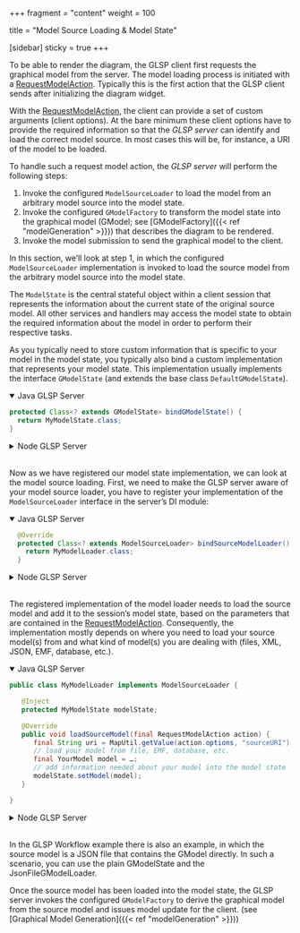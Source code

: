 +++
fragment = "content"
weight = 100

title = "Model Source Loading & Model State"

[sidebar]
  sticky = true
+++

To be able to render the diagram, the GLSP client first requests the graphical model from the server.
The model loading process is initiated with a [RequestModelAction](https://github.com/eclipse-glsp/glsp/blob/master/PROTOCOL.md#241-requestmodelaction).
Typically this is the first action that the GLSP client sends after initializing the diagram widget.

With the [RequestModelAction](https://github.com/eclipse-glsp/glsp/blob/master/PROTOCOL.md#241-requestmodelaction), the client can provide a set of custom arguments (client options).
At the bare minimum these client options have to provide the required information so that the _GLSP server_ can identify and load the correct model source.
In most cases this will be, for instance, a URI of the model to be loaded.

To handle such a request model action, the _GLSP server_ will perform the following steps:

1. Invoke the configured `ModelSourceLoader` to load the model from an arbitrary model source into the model state.
2. Invoke the configured `GModelFactory` to transform the model state into the graphical model (GModel; see [GModelFactory]({{< ref "modelGeneration" >}})) that describes the diagram to be rendered.
3. Invoke the model submission to send the graphical model to the client.

In this section, we’ll look at step 1, in which the configured `ModelSourceLoader` implementation is invoked to load the source model from the arbitrary model source into the model state.

The `ModelState` is the central stateful object within a client session that represents the information about the current state of the original source model.
All other services and handlers may access the model state to obtain the required information about the model in order to perform their respective tasks.

As you typically need to store custom information that is specific to your model in the model state, you typically also bind a custom implementation that represents your model state.
This implementation usually implements the interface `GModelState` (and extends the base class `DefaultGModelState`).

<details open><summary>Java GLSP Server</summary>

```java
protected Class<? extends GModelState> bindGModelState() {
  return MyModelState.class;
}
```

</details>

<details><summary>Node GLSP Server</summary>

```ts
protected configure(bind: interfaces.Bind, unbind: interfaces.Unbind,
isBound: interfaces.IsBound, rebind: interfaces.Rebind): void {
    super.configure(bind, unbind, isBound, rebind);
    bind(MyModelState).toSelf().inSingletonScope();
    bind(ModelState).toService(MyModelState);
}
```

</details>
</br>

Now as we have registered our model state implementation, we can look at the model source loading.
First, we need to make the GLSP server aware of your model source loader, you have to register your implementation of the `ModelSourceLoader` interface in the server’s DI module:

<details open><summary>Java GLSP Server</summary>

```java
  @Override
  protected Class<? extends ModelSourceLoader> bindSourceModelLoader() {
    return MyModelLoader.class;
  }
```

</details>

<details><summary>Node GLSP Server</summary>

```ts
  protected configure(bind: interfaces.Bind, unbind: interfaces.Unbind,
   isBound: interfaces.IsBound, rebind: interfaces.Rebind): void {
      super.configure(bind, unbind, isBound, rebind);
      bind(ModelSourceLoader).to(MyModelLoader);
  }
```

</details>
</br>

The registered implementation of the model loader needs to load the source model and add it to the session’s model state, based on the parameters that are contained in the [RequestModelAction](https://github.com/eclipse-glsp/glsp/blob/master/PROTOCOL.md#241-requestmodelaction).
Consequently, the implementation mostly depends on where you need to load your source model(s) from and what kind of model(s) you are dealing with (files, XML, JSON, EMF, database, etc.).

<details open><summary>Java GLSP Server</summary>

```java
public class MyModelLoader implements ModelSourceLoader {

   @Inject
   protected MyModelState modelState;

   @Override
   public void loadSourceModel(final RequestModelAction action) {
      final String uri = MapUtil.getValue(action.options, "sourceURI");
      // load your model from file, EMF, database, etc.
      final YourModel model = …;
      // add information needed about your model into the model state
      modelState.setModel(model);
   }

}
```

</details>

<details opn><summary>Node GLSP Server</summary>

```ts
@injectable()
export class MyModelLoader implements ModelSourceLoader {

    @inject(MyModelState)
    protected modelState: MyModelState;

    loadSourceModel(action: RequestModelAction): MaybePromise<void> {
      const uri = action.options!["sourceURI"];
      // load your model from file, EMF, database, etc.
      const model = …;
      // add information needed about your model into the model state
      this.modelState.model=model;
    }
}
```

</details>
</br>

In the GLSP Workflow example there is also an example, in which the source model is a JSON file that contains the GModel directly.
In such a scenario, you can use the plain GModelState and the JsonFileGModelLoader.

Once the source model has been loaded into the model state, the GLSP server invokes the configured `GModelFactory` to derive the graphical model from the source model and issues model update for the client. (see [Graphical Model Generation]({{< ref "modelGeneration" >}}))
